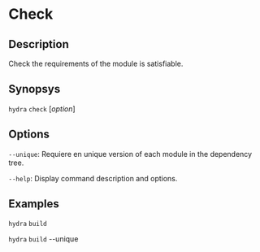 # Check

## Description

Check the requirements of the module is satisfiable.

## Synopsys

`hydra` `check` [*option*]

## Options

`--unique`: Requiere en unique version of each module in the dependency tree.

`--help`: Display command description and options.

## Examples

`hydra` `build`

`hydra` `build` --unique